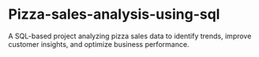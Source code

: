 # Pizza-sales-analysis-using-sql
A SQL-based project analyzing pizza sales data to identify trends, improve customer insights, and optimize business performance.
